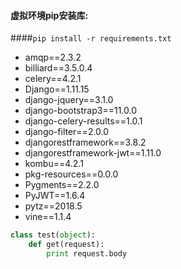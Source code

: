 #### 虚拟环境pip安装库:
####```pip install -r requirements.txt```
- amqp==2.3.2
- billiard==3.5.0.4
- celery==4.2.1
- Django==1.11.15
- django-jquery==3.1.0
- django-bootstrap3==11.0.0
- django-celery-results==1.0.1
- django-filter==2.0.0
- djangorestframework==3.8.2
- djangorestframework-jwt==1.11.0
- kombu==4.2.1
- pkg-resources==0.0.0
- Pygments==2.2.0
- PyJWT==1.6.4
- pytz==2018.5
- vine==1.1.4


```python
class test(object):
    def get(request):
        print request.body
```
